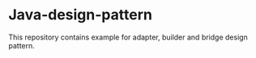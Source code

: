 # Java-design-pattern

This repository contains example for adapter, builder and bridge design pattern.

